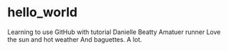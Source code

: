 # hello_world
Learning to use GitHub with tutorial
Danielle Beatty 
Amatuer runner 
Love the sun and hot weather
And baguettes. A lot. 
